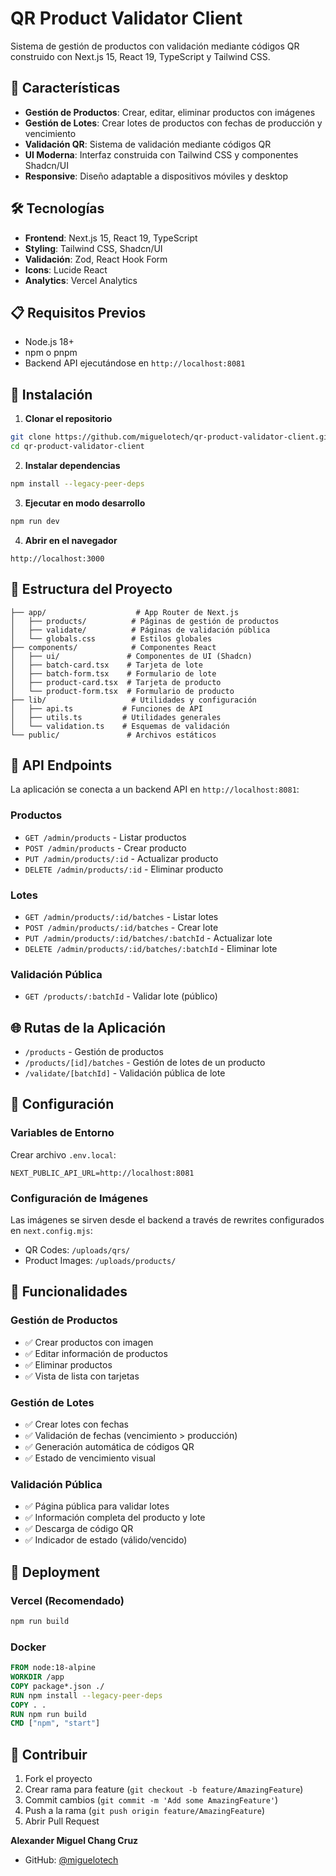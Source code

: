 # QR Product Validator Client

Sistema de gestión de productos con validación mediante códigos QR construido con Next.js 15, React 19, TypeScript y Tailwind CSS.

## 🚀 Características

- **Gestión de Productos**: Crear, editar, eliminar productos con imágenes
- **Gestión de Lotes**: Crear lotes de productos con fechas de producción y vencimiento
- **Validación QR**: Sistema de validación mediante códigos QR
- **UI Moderna**: Interfaz construida con Tailwind CSS y componentes Shadcn/UI
- **Responsive**: Diseño adaptable a dispositivos móviles y desktop

## 🛠️ Tecnologías

- **Frontend**: Next.js 15, React 19, TypeScript
- **Styling**: Tailwind CSS, Shadcn/UI
- **Validación**: Zod, React Hook Form
- **Icons**: Lucide React
- **Analytics**: Vercel Analytics

## 📋 Requisitos Previos

- Node.js 18+ 
- npm o pnpm
- Backend API ejecutándose en `http://localhost:8081`

## 🚀 Instalación

1. **Clonar el repositorio**
```bash
git clone https://github.com/miguelotech/qr-product-validator-client.git
cd qr-product-validator-client
```

2. **Instalar dependencias**
```bash
npm install --legacy-peer-deps
```

3. **Ejecutar en modo desarrollo**
```bash
npm run dev
```

4. **Abrir en el navegador**
```
http://localhost:3000
```

## 📁 Estructura del Proyecto

```
├── app/                    # App Router de Next.js
│   ├── products/          # Páginas de gestión de productos
│   ├── validate/          # Páginas de validación pública
│   └── globals.css        # Estilos globales
├── components/            # Componentes React
│   ├── ui/               # Componentes de UI (Shadcn)
│   ├── batch-card.tsx    # Tarjeta de lote
│   ├── batch-form.tsx    # Formulario de lote
│   ├── product-card.tsx  # Tarjeta de producto
│   └── product-form.tsx  # Formulario de producto
├── lib/                   # Utilidades y configuración
│   ├── api.ts           # Funciones de API
│   ├── utils.ts         # Utilidades generales
│   └── validation.ts    # Esquemas de validación
└── public/               # Archivos estáticos
```

## 🔗 API Endpoints

La aplicación se conecta a un backend API en `http://localhost:8081`:

### Productos
- `GET /admin/products` - Listar productos
- `POST /admin/products` - Crear producto
- `PUT /admin/products/:id` - Actualizar producto
- `DELETE /admin/products/:id` - Eliminar producto

### Lotes
- `GET /admin/products/:id/batches` - Listar lotes
- `POST /admin/products/:id/batches` - Crear lote
- `PUT /admin/products/:id/batches/:batchId` - Actualizar lote
- `DELETE /admin/products/:id/batches/:batchId` - Eliminar lote

### Validación Pública
- `GET /products/:batchId` - Validar lote (público)

## 🌐 Rutas de la Aplicación

- `/products` - Gestión de productos
- `/products/[id]/batches` - Gestión de lotes de un producto
- `/validate/[batchId]` - Validación pública de lote

## 🔧 Configuración

### Variables de Entorno
Crear archivo `.env.local`:
```
NEXT_PUBLIC_API_URL=http://localhost:8081
```

### Configuración de Imágenes
Las imágenes se sirven desde el backend a través de rewrites configurados en `next.config.mjs`:
- QR Codes: `/uploads/qrs/`
- Product Images: `/uploads/products/`

## 📱 Funcionalidades

### Gestión de Productos
- ✅ Crear productos con imagen
- ✅ Editar información de productos
- ✅ Eliminar productos
- ✅ Vista de lista con tarjetas

### Gestión de Lotes
- ✅ Crear lotes con fechas
- ✅ Validación de fechas (vencimiento > producción)
- ✅ Generación automática de códigos QR
- ✅ Estado de vencimiento visual

### Validación Pública
- ✅ Página pública para validar lotes
- ✅ Información completa del producto y lote
- ✅ Descarga de código QR
- ✅ Indicador de estado (válido/vencido)

## 🚀 Deployment

### Vercel (Recomendado)
```bash
npm run build
```

### Docker
```dockerfile
FROM node:18-alpine
WORKDIR /app
COPY package*.json ./
RUN npm install --legacy-peer-deps
COPY . .
RUN npm run build
CMD ["npm", "start"]
```

## 🤝 Contribuir

1. Fork el proyecto
2. Crear rama para feature (`git checkout -b feature/AmazingFeature`)
3. Commit cambios (`git commit -m 'Add some AmazingFeature'`)
4. Push a la rama (`git push origin feature/AmazingFeature`)
5. Abrir Pull Request


**Alexander Miguel Chang Cruz**
- GitHub: [@miguelotech](https://github.com/miguelotech)
